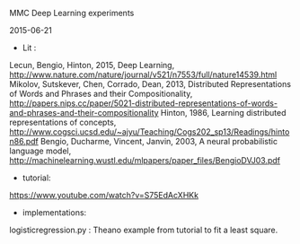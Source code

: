 MMC Deep Learning experiments

2015-06-21

- Lit :

Lecun, Bengio, Hinton, 2015, Deep Learning, http://www.nature.com/nature/journal/v521/n7553/full/nature14539.html
Mikolov, Sutskever, Chen, Corrado, Dean, 2013, Distributed Representations of Words and Phrases and their Compositionality, http://papers.nips.cc/paper/5021-distributed-representations-of-words-and-phrases-and-their-compositionality
Hinton, 1986, Learning distributed representations of concepts, http://www.cogsci.ucsd.edu/~ajyu/Teaching/Cogs202_sp13/Readings/hinton86.pdf
Bengio, Ducharme, Vincent, Janvin, 2003, A neural probabilistic language model, http://machinelearning.wustl.edu/mlpapers/paper_files/BengioDVJ03.pdf

- tutorial:

https://www.youtube.com/watch?v=S75EdAcXHKk

- implementations:

logisticregression.py : Theano example from tutorial to fit a least square.
